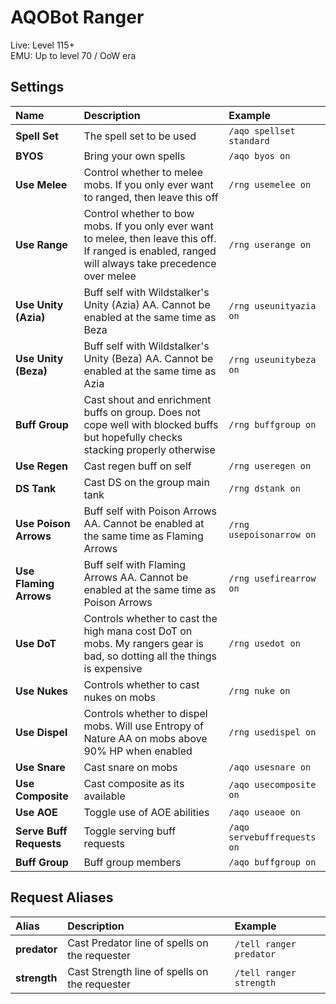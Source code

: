 # AQOBot Ranger

Live: Level 115+  
EMU: Up to level 70 / OoW era

## Settings

| **Name** | **Description** | **Example** |
| :-- | :----- | :--- |
| **Spell Set** | The spell set to be used | `/aqo spellset standard` |
| **BYOS** | Bring your own spells | `/aqo byos on` |
| **Use Melee** | Control whether to melee mobs. If you only ever want to ranged, then leave this off | `/rng usemelee on` |
| **Use Range** | Control whether to bow mobs. If you only ever want to melee, then leave this off. If ranged is enabled, ranged will always take precedence over melee | `/rng userange on` |
| **Use Unity (Azia)** | Buff self with Wildstalker's Unity (Azia) AA. Cannot be enabled at the same time as Beza | `/rng useunityazia on` |
| **Use Unity (Beza)** | Buff self with Wildstalker's Unity (Beza) AA. Cannot be enabled at the same time as Azia | `/rng useunitybeza on` |
| **Buff Group** | Cast shout and enrichment buffs on group. Does not cope well with blocked buffs but hopefully checks stacking properly otherwise | `/rng buffgroup on` |
| **Use Regen** | Cast regen buff on self | `/rng useregen on` |
| **DS Tank** |  Cast DS on the group main tank | `/rng dstank on` |
| **Use Poison Arrows** | Buff self with Poison Arrows AA. Cannot be enabled at the same time as Flaming Arrows | `/rng usepoisonarrow on` |
| **Use Flaming Arrows** | Buff self with Flaming Arrows AA. Cannot be enabled at the same time as Poison Arrows | `/rng usefirearrow on` |
| **Use DoT** | Controls whether to cast the high mana cost DoT on mobs. My rangers gear is bad, so dotting all the things is expensive | `/rng usedot on` |
| **Use Nukes** | Controls whether to cast nukes on mobs | `/rng nuke on` |
| **Use Dispel** | Controls whether to dispel mobs. Will use Entropy of Nature AA on mobs above 90% HP when enabled | `/rng usedispel on` |
| **Use Snare** | Cast snare on mobs | `/aqo usesnare on` |
| **Use Composite** | Cast composite as its available | `/aqo usecomposite on` |
| **Use AOE** | Toggle use of AOE abilities | `/aqo useaoe on` |
| **Serve Buff Requests** | Toggle serving buff requests | `/aqo servebuffrequests on` |
| **Buff Group** | Buff group members | `/aqo buffgroup on` |

## Request Aliases

| **Alias** | **Description** | **Example** |
| :-- | :----- | :--- |
| **predator** | Cast Predator line of spells on the requester | `/tell ranger predator` |
| **strength** | Cast Strength line of spells on the requester | `/tell ranger strength` |